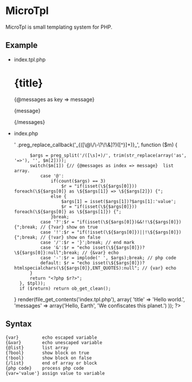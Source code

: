 # MicroTpl

MicroTpl is small templating system for PHP.

## Example
* index.tpl.php
	<!DOCTYPE html>
	<html>
	  <head>
		<title>{title}</title>
	  </head>
	  <body>
		<h1>{title}</h1>
		{@messages as key => message}
		<p>{message}</p>
		{/messages}
	  </body>
	</html>

* index.php

	<?php

	function render($tpl, $data = array(), $return = false) {
		if ($return) ob_start();
		extract($data);
		eval('?>' .preg_replace_callback('_{([\@\/\-\?\!\&]?)([^}]+)}_', function ($m) {
			$args = preg_split('/([\s]+)/', trim(str_replace(array('as', '=>'), '', $m[2])));
			switch($m[1]) {// {@messages as index => message}  list array. 
				case '@':
					if(count($args) == 3)
						$r = "if(isset(\${$args[0]})) foreach(\${$args[0]} as \${$args[1]} => \${$args[2]}) {";
					else {
						$args[1] = isset($args[1])?$args[1]:'value';
						$r = "if(isset(\${$args[0]})) foreach(\${$args[0]} as \${$args[1]}) {";
					}break;
				case '?':$r = "if(isset(\${$args[0]})&&!!\${$args[0]}){";break; // {?var} show on true
				case '!':$r = "if(!isset(\${$args[0]})||!\${$args[0]}){";break; // {!var} show on false
				case '/':$r = '}';break; // end mark
				case '&':$r = "echo isset(\${$args[0]})?\${$args[0]}:null";break; // {&var} echo 
				case '-':$r = implode(' ', $args);break; // php code
				default: $r = "echo isset(\${$args[0]})?htmlspecialchars(\${$args[0]},ENT_QUOTES):null"; // {var} echo 
			}
			return "<?php $r?>";	
		}, $tpl));
		if ($return) return ob_get_clean();
	}
	render(file_get_contents('index.tpl.php'), array(
		'title' => 'Hello world.', 
		'messages' => array('Hello, Earth', 'We confiscates this planet.')
	));
	?>

## Syntax

    {var}         echo escaped variable
    {&var}        echo unescaped variable
    {@list}       list array
    {?bool}       show block on true
    {!bool}       show block on false
    {/list}       end of array or block
    {php code}    process php code
    {var='value'} assign value to variable

